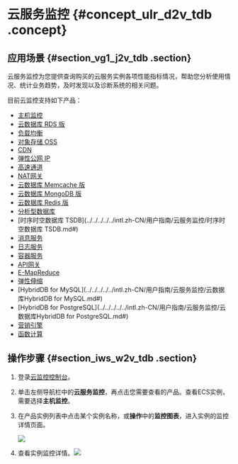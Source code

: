 # 云服务监控 {#concept_ulr_d2v_tdb .concept}

## 应用场景 {#section_vg1_j2v_tdb .section}

云服务监控为您提供查询购买的云服务实例各项性能指标情况，帮助您分析使用情况、统计业务趋势，及时发现以及诊断系统的相关问题。

目前云监控支持如下产品：

-   [主机监控](../../../../../intl.zh-CN/用户指南/主机监控/监控项说明.md#)
-   [云数据库 RDS 版](../../../../../intl.zh-CN/用户指南/云服务监控/云数据库RDS监控.md#)
-   [负载均衡](../../../../../intl.zh-CN/用户指南/云服务监控/负载均衡监控.md#)
-   [对象存储 OSS](../../../../../intl.zh-CN/用户指南/云服务监控/对象存储OSS监控.md#)
-   [CDN](../../../../../intl.zh-CN/用户指南/云服务监控/CDN监控.md#)
-   [弹性公网 IP](../../../../../intl.zh-CN/用户指南/云服务监控/弹性公网IP监控.md#)
-   [高速通道](../../../../../intl.zh-CN/用户指南/云服务监控/高速通道.md#)
-   [NAT网关](../../../../../intl.zh-CN/用户指南/云服务监控/NAT网关监控.md#)
-   [云数据库 Memcache 版](../../../../../intl.zh-CN/用户指南/云服务监控/云数据库Memcache版监控.md#)
-   [云数据库 MongoDB 版](../../../../../intl.zh-CN/用户指南/云服务监控/云数据库MongoDB版监控.md#)
-   [云数据库 Redis 版](../../../../../intl.zh-CN/用户指南/云服务监控/云数据库Redis版监控.md#)
-   [分析型数据库](../../../../../intl.zh-CN/用户指南/云服务监控/分析型数据库监控.md#)
-   [时序时空数据库 TSDB](../../../../../intl.zh-CN/用户指南/云服务监控/时序时空数据库 TSDB.md#)
-   [消息服务](../../../../../intl.zh-CN/用户指南/云服务监控/消息服务监控.md#)
-   [日志服务](../../../../../intl.zh-CN/用户指南/云服务监控/日志服务监控.md#)
-   [容器服务](../../../../../intl.zh-CN/用户指南/云服务监控/容器服务监控.md#)
-   [API网关](../../../../../intl.zh-CN/用户指南/云服务监控/API网关监控.md#)
-   [E-MapReduce](../../../../../intl.zh-CN/用户指南/云服务监控/E-MapReduce监控.md#)
-   [弹性伸缩](../../../../../intl.zh-CN/用户指南/云服务监控/弹性伸缩.md#)
-   [HybridDB for MySQL](../../../../../intl.zh-CN/用户指南/云服务监控/云数据库HybridDB for MySQL.md#)
-   [HybridDB for PostgreSQL](../../../../../intl.zh-CN/用户指南/云服务监控/云数据库HybridDB for PostgreSQL.md#)
-   [营销引擎](../../../../../intl.zh-CN/用户指南/云服务监控/营销引擎监控.md#)
-   [函数计算](../../../../../intl.zh-CN/用户指南/云服务监控/函数计算监控.md#)

## 操作步骤 {#section_iws_w2v_tdb .section}

1.  登录[云监控控制台](https://cms-intl.console.aliyun.com)。
2.  单击左侧导航栏中的**云服务监控**，再点击您需要查看的产品。查看ECS实例，需要选择**主机监控**。
3.  在产品实例列表中点击某个实例名称，或**操作**中的**监控图表**，进入实例的监控详情页面。

    ![](http://static-aliyun-doc.oss-cn-hangzhou.aliyuncs.com/assets/img/6128/1550643619981_zh-CN.png)

4.  查看实例监控详情。![](http://static-aliyun-doc.oss-cn-hangzhou.aliyuncs.com/assets/img/6128/1550643619984_zh-CN.png)


